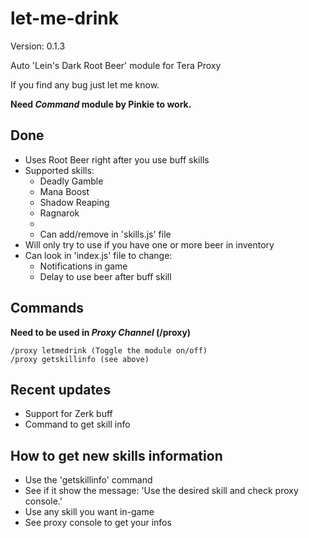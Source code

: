 # let-me-drink

Version: 0.1.3

Auto 'Lein's Dark Root Beer' module for Tera Proxy

If you find any bug just let me know.

**Need _Command_ module by Pinkie to work.**

## Done
 * Uses Root Beer right after you use buff skills
 * Supported skills:
    * Deadly Gamble
    * Mana Boost
    * Shadow Reaping
    * Ragnarok
    * 
    * Can add/remove in 'skills.js' file
 * Will only try to use if you have one or more beer in inventory
 * Can look in 'index.js' file to change:
    * Notifications in game
    * Delay to use beer after buff skill

## Commands
**Need to be used in _Proxy Channel_ (/proxy)**
```
/proxy letmedrink (Toggle the module on/off)
/proxy getskillinfo (see above)
```

## Recent updates
 * Support for Zerk buff
 * Command to get skill info

## How to get new skills information
 * Use the 'getskillinfo' command
 * See if it show the message: 'Use the desired skill and check proxy console.'
 * Use any skill you want in-game
 * See proxy console to get your infos
